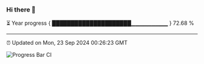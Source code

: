 ### Hi there 👋

⏳ Year progress { █████████████████████▁▁▁▁▁▁▁▁▁ } 72.68 %

---

⏰ Updated on Mon, 23 Sep 2024 00:26:23 GMT

![Progress Bar CI](https://github.com/EinsPommes/EinsPommes/blob/main/.github/workflows/main.yml)
